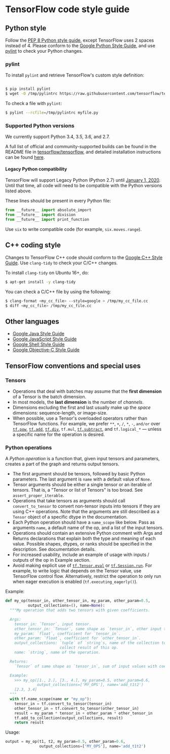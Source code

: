 # TensorFlow code style guide

## Python style

Follow the [PEP 8 Python style guide](https://www.python.org/dev/peps/pep-0008/), except TensorFlow uses 2 spaces instead of 4. Please conform to the [Google Python Style Guide](https://github.com/google/styleguide/blob/gh-pages/pyguide.md), and use [pylint](https://www.pylint.org/) to check your Python changes. 


### pylint

To install `pylint` and retrieve TensorFlow's custom style definition:

```bash

$ pip install pylint
$ wget -O /tmp/pylintrc https://raw.githubusercontent.com/tensorflow/tensorflow/master/tensorflow/tools/ci_build/pylintrc

```


To check a file with `pylint`:

```bash
$ pylint --rcfile=/tmp/pylintrc myfile.py
```

### Supported Python versions

We currently support Python 3.4, 3.5, 3.6, and 2.7.

A full list of official and community-supported builds can be found in the README file in [tensorflow/tensorflow](https://github.com/tensorflow/tensorflow), and detailed installation instructions can be found [here](https://www.tensorflow.org/install/pip#1-install-the-python-development-environment-on-your-system).

#### Legacy Python compatibility

TensorFlow will support Legacy Python (Python 2.7) until [January 1, 2020](https://groups.google.com/a/tensorflow.org/forum/#!searchin/announce/python$202.7%7Csort:date/announce/gVwS5RC8mds/dCt1ka2XAAAJ). Until that time, all code will need to be compatible with the Python versions listed above.

These lines should be present in every Python file:


```python
from __future__ import absolute_import
from __future__ import division
from __future__ import print_function
```

Use `six` to write compatible code (for example, `six.moves.range`).


## C++ coding style

Changes to TensorFlow C++ code should conform to the [Google C++ Style Guide](https://google.github.io/styleguide/cppguide.html). Use `clang-tidy` to check your C/C++ changes. 

To install `clang-tidy` on Ubuntu 16+, do:


```bash
$ apt-get install -y clang-tidy
```

You can check a C/C++ file by using the following:

```bash
$ clang-format <my_cc_file> --style=google > /tmp/my_cc_file.cc
$ diff <my_cc_file> /tmp/my_cc_file.cc
```

## Other languages

*   [Google Java Style Guide](https://google.github.io/styleguide/javaguide.html)
*   [Google JavaScript Style Guide](https://google.github.io/styleguide/jsguide.html)
*   [Google Shell Style Guide](https://google.github.io/styleguide/shell.xml)
*   [Google Objective-C Style Guide](https://google.github.io/styleguide/objcguide.html)




## TensorFlow conventions and special uses

### Tensors

*   Operations that deal with batches may assume that the **first dimension** of a Tensor is the batch dimension.
*   In most models, the **last dimension** is the number of _channels_.
*   Dimensions excluding the first and last usually make up the _space_ dimensions: sequence-length, or image-size.
*   When possible, use a Tensor's overloaded operators rather than TensorFlow functions. For example, we prefer `**`, `+`, `/`, `*`, `-`, `and/or` over <a href="../../api_docs/python/tf/math/pow.md"><code>tf.pow</code></a>, <a href="../../api_docs/python/tf/math/add.md"><code>tf.add</code></a>, <a href="../../api_docs/python/tf/div.md"><code>tf.div</code></a>, `tf.mul`, <a href="../../api_docs/python/tf/math/subtract.md"><code>tf.subtract</code></a>, and `tf.logical_*` — unless a specific name for the operation is desired.


### Python operations

A _Python operation_ is a function that, given input tensors and parameters, creates a part of the graph and returns output tensors.

*   The first argument should be tensors, followed by basic Python parameters. The last argument is `name` with a default value of `None`. 
*   Tensor arguments should be either a single tensor or an iterable of tensors. That is, a "Tensor or list of Tensors" is too broad. See `assert_proper_iterable`.
*   Operations that take tensors as arguments should call `convert_to_tensor` to convert non-tensor inputs into tensors if they are using C++ operations. Note that the arguments are still described as a `Tensor` object of a specific dtype in the documentation.
*   Each Python operation should have a `name_scope` like below. Pass as arguments `name`, a default name of the op, and a list of the input tensors.
*   Operations should contain an extensive Python comment with Args and Returns declarations that explain both the type and meaning of each value. Possible shapes, dtypes, or ranks should be specified in the description. See documentation details.
*   For increased usability, include an example of usage with inputs / outputs of the op in Example section.
*   Avoid making explicit use of <a href="../../api_docs/python/tf/Tensor.md#eval"><code>tf.Tensor.eval</code></a> or <a href="../../api_docs/python/tf/InteractiveSession.md#run"><code>tf.Session.run</code></a>. For example, to write logic that depends on the Tensor value, use TensorFlow control flow. Alternatively, restrict the operation to only run when eager execution is enabled (`tf.executing_eagerly()`).

Example:


```python
def my_op(tensor_in, other_tensor_in, my_param, other_param=0.5,
          output_collections=(), name=None):
  """My operation that adds two tensors with given coefficients.

  Args:
    tensor_in: `Tensor`, input tensor.
    other_tensor_in: `Tensor`, same shape as `tensor_in`, other input tensor.
    my_param: `float`, coefficient for `tensor_in`.
    other_param: `float`, coefficient for `other_tensor_in`.
    output_collections: `tuple` of `string`s, name of the collection to
                        collect result of this op.
    name: `string`, name of the operation.

  Returns:
    `Tensor` of same shape as `tensor_in`, sum of input values with coefficients.

  Example:
    >>> my_op([1., 2.], [3., 4.], my_param=0.5, other_param=0.6,
              output_collections=['MY_OPS'], name='add_t1t2')
    [2.3, 3.4]
  """
  with tf.name_scope(name or "my_op"):
    tensor_in = tf.convert_to_tensor(tensor_in)
    other_tensor_in = tf.convert_to_tensor(other_tensor_in)
    result = my_param * tensor_in + other_param * other_tensor_in
    tf.add_to_collection(output_collections, result)
    return result
```

Usage:

```python
output = my_op(t1, t2, my_param=0.5, other_param=0.6,
               output_collections=['MY_OPS'], name='add_t1t2')
```
